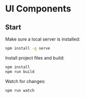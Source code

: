# UI Components

## Start
Make sure a local server is installed: 
```bash
npm install -g serve
```

Install project files and build:
```bash
npm install
npm run build
```

Watch for changes: 
```bash
npm run watch
```